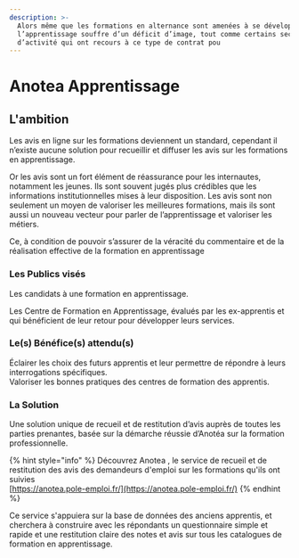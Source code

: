 ```yaml
---
description: >-
  Alors même que les formations en alternance sont amenées à se développer,
  l’apprentissage souffre d’un déficit d’image, tout comme certains secteurs
  d’activité qui ont recours à ce type de contrat pou
---
```


# Anotea Apprentissage

## **L'ambition**

Les avis en ligne sur les formations deviennent un standard, cependant il n’existe aucune solution pour recueillir et diffuser les avis sur les formations en apprentissage. 

Or les avis sont un fort élément de réassurance pour les internautes, notamment les jeunes. Ils sont souvent jugés plus crédibles que les informations institutionnelles mises à leur disposition. Les avis sont non seulement un moyen de valoriser les meilleures formations,  mais ils sont aussi un nouveau vecteur pour parler de l’apprentissage et valoriser les métiers. 

Ce, à condition de pouvoir s’assurer de la véracité du commentaire et de la réalisation effective de la formation en apprentissage

### Les Publics visés

Les candidats à une formation en apprentissage.

Les Centre de Formation en Apprentissage, évalués par les ex-apprentis et qui bénéficient de leur retour pour développer leurs services.

### Le\(s\) Bénéfice\(s\) attendu\(s\)

Éclairer les choix des futurs apprentis et leur permettre de répondre à leurs interrogations spécifiques.  
Valoriser les bonnes pratiques des centres de formation des apprentis.

### La  Solution

Une solution unique de recueil et de restitution d’avis auprès de toutes les parties prenantes, basée sur la démarche réussie d’Anotéa sur la formation professionnelle. 

{% hint style="info" %}
Découvrez Anotea , le service de recueil et de restitution des avis des demandeurs d'emploi sur les formations qu'ils ont suivies   
[https://anotea.pole-emploi.fr/](https://anotea.pole-emploi.fr/) 
{% endhint %}

Ce service s'appuiera sur la base de données des anciens apprentis, et cherchera à construire avec les répondants  un questionnaire simple et rapide et une restitution claire des notes et avis sur tous les catalogues de formation en apprentissage.   


